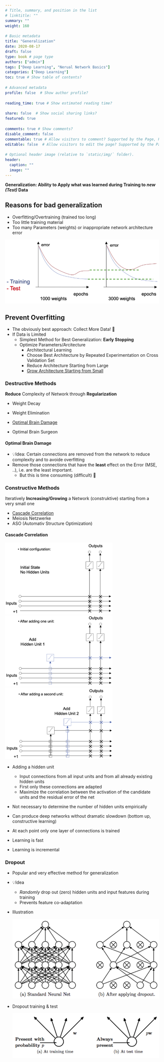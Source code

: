 ```yaml
---
# Title, summary, and position in the list
# linktitle: ""
summary: ""
weight: 160

# Basic metadata
title: "Generalization"
date: 2020-08-17
draft: false
type: book # page type
authors: ["admin"]
tags: ["Deep Learning", "Nerual Network Basics"]
categories: ["Deep Learning"]
toc: true # Show table of contents?

# Advanced metadata
profile: false  # Show author profile?

reading_time: true # Show estimated reading time?

share: false  # Show social sharing links?
featured: true

comments: true # Show comments?
disable_comment: false
commentable: true # Allow visitors to comment? Supported by the Page, Post, and Docs content types.
editable: false  # Allow visitors to edit the page? Supported by the Page, Post, and Docs content types.

# Optional header image (relative to `static/img/` folder).
header:
  caption: ""
  image: ""
---
```


**Generalization: Ability to Apply what was learned during Training to *new (Test)* Data**

## Reasons for bad generalization

- Overfitting/Overtraining (trained too long)
- Too little training material
- Too many Parameters (weights) or inappropriate network architecture error

<img src="https://raw.githubusercontent.com/EckoTan0804/upic-repo/master/uPic/截屏2020-08-17%2012.59.51.png" alt="截屏2020-08-17 12.59.51" style="zoom:67%;" />

## Prevent Overfitting

- The obviously best approach: Collect More Data! :muscle:
- If Data is Limited
  - Simplest Method for Best Generalization: **Early Stopping**
  - Optimize Parameters/Arcitecture
    - Architectural Learning
    - Choose Best Architecture by Repeated Experimentation on Cross Validation Set
    - Reduce Architecture Starting from Large
    - [Grow Architecture Starting from Small](#constructive-methods)

### Destructive Methods

**Reduce** Complexity of Network through **Regularization** 

- Weight Decay

- Weight Elimination
- [Optimal Brain Damage](#optimal-brain-damage)
- Optimal Brain Surgeon

#### Optimal Brain Damage

- 💡Idea: Certain connections are removed from the network to reduce complexity and to avoide overfitting
- Remove those connections that have the **least** effect on the Error (MSE, ..), i.e. are the least important.
  - But this is time consuming (difficult) 🤪

### Constructive Methods

Iteratively **Increasing/Growing** a Network (construktive) starting from a very small one

- [Cascade Correlation](#cascade-correlation)
- Meiosis Netzwerke
- ASO (Automativ Structure Optimization)

#### Cascade Correlation 

<img src="https://raw.githubusercontent.com/EckoTan0804/upic-repo/master/uPic/截屏2020-08-17%2013.22.42.png" alt="截屏2020-08-17 13.22.42" style="zoom:50%;" />

<img src="https://raw.githubusercontent.com/EckoTan0804/upic-repo/master/uPic/截屏2020-08-17%2013.23.01.png" alt="截屏2020-08-17 13.23.01" style="zoom:50%;" />

<img src="https://raw.githubusercontent.com/EckoTan0804/upic-repo/master/uPic/截屏2020-08-17%2013.23.22.png" alt="截屏2020-08-17 13.23.22" style="zoom:50%;" />

- Adding a hidden unit
  - Input connections from all input units and from all already existing hidden units
  - First only these connections are adapted
  - Maximize the correlation between the activation of the candidate units and the residual error of the net
- Not necessary to determine the number of hidden units empirically
- Can produce deep networks without dramatic slowdown (bottom up, constructive learning)
- At each point only one layer of connections is trained 
- Learning is fast

- Learning is incremental

### Dropout

- Popular and very effective method for generalization

- 💡Idea

  - *Randomly* drop out (zero) hidden units and input features during training
  - Prevents feature co-adaptation

- Illustration

  <img src="https://raw.githubusercontent.com/EckoTan0804/upic-repo/master/uPic/截屏2020-08-17%2013.27.32.png" alt="截屏2020-08-17 13.27.32" style="zoom:67%;" />

- Dropout training & test

  <img src="https://raw.githubusercontent.com/EckoTan0804/upic-repo/master/uPic/截屏2020-08-17%2013.28.32.png" alt="截屏2020-08-17 13.28.32" style="zoom:67%;" />

